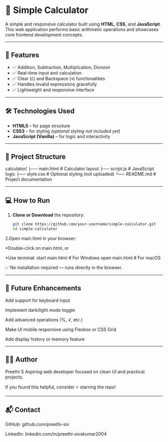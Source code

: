 # 🧮 Simple Calculator

A simple and responsive calculator built using **HTML**, **CSS**, and **JavaScript**. This web application performs basic arithmetic operations and showcases core frontend development concepts.

---

## 🚀 Features

- ✅ Addition, Subtraction, Multiplication, Division  
- ✅ Real-time input and calculation  
- ✅ Clear (`C`) and Backspace (`⌫`) functionalities  
- ✅ Handles invalid expressions gracefully  
- ✅ Lightweight and responsive interface

---

## 🛠️ Technologies Used

- **HTML5** – for page structure  
- **CSS3** – for styling *(optional styling not included yet)*  
- **JavaScript (Vanilla)** – for logic and interactivity

---

## 📁 Project Structure

calculator/
├── main.html # Calculator layout
├── script.js # JavaScript logic
├── style.css # Optional styling (not uploaded)
└── README.md # Project documentation

---

## 💻 How to Run

1. **Clone or Download** the repository:
   ```bash
   git clone https://github.com/your-username/simple-calculator.git
   cd simple-calculator

2.Open main.html in your browser:

 *Double-click on main.html, or

 *Use terminal:
  start main.html     # For Windows
  open main.html      # For macOS

✅ No installation required — runs directly in the browser.

---

## 🔮 Future Enhancements
Add support for keyboard input

Implement dark/light mode toggle

Add advanced operations (%, √, etc.)

Make UI mobile responsive using Flexbox or CSS Grid

Add display history or memory feature

---

## 👩‍💻 Author
Preethi S
Aspiring web developer focused on clean UI and practical projects.

If you found this helpful, consider ⭐ starring the repo!

---

## 📬 Contact
GitHub: github.com/preethi-siv

LinkedIn: linkedin.com/in/preethi-sivakumar2004




